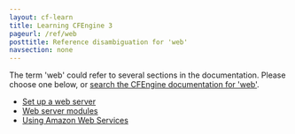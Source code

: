 ```yaml
---
layout: cf-learn
title: Learning CFEngine 3
pageurl: /ref/web
posttitle: Reference disambiguation for 'web'
navsection: none
---
```


The term 'web' could refer to several sections in the documentation. Please choose one below, or
[search the CFEngine documentation for 'web'](http://cfengine.com/docs/latest/search.html?q=web).

- [Set up a web server](http://cfengine.com/docs/latest/examples-example-snippets-software-adminstration.html#set-up-a-web-server)
- [Web server modules](http://cfengine.com/docs/latest/examples-example-snippets-software-adminstration.html#web-server-modules)
- [Using Amazon Web Services](http://cfengine.com/docs/latest/guide-installation-and-configuration-general-installation-installation-enterprise-free-aws-rhel.html#using-amazon-web-services)
